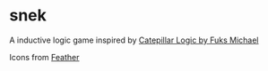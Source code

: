 # snek

A inductive logic game inspired by [Catepillar Logic by Fuks Michael](https://play.google.com/store/apps/details?id=org.gromozeka1980.caterpillar_logic&hl=en_US)

Icons from [Feather](https://feathericons.com/)
